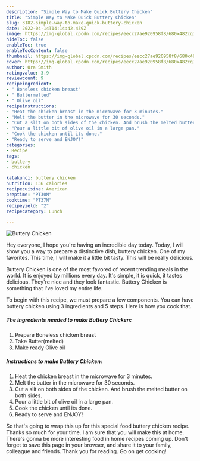 ```yaml
---
description: "Simple Way to Make Quick Buttery Chicken"
title: "Simple Way to Make Quick Buttery Chicken"
slug: 3182-simple-way-to-make-quick-buttery-chicken
date: 2022-04-14T14:14:42.439Z
image: https://img-global.cpcdn.com/recipes/eecc27ae920958f8/680x482cq70/buttery-chicken-recipe-main-photo.jpg
hideToc: false
enableToc: true
enableTocContent: false
thumbnail: https://img-global.cpcdn.com/recipes/eecc27ae920958f8/680x482cq70/buttery-chicken-recipe-main-photo.jpg
cover: https://img-global.cpcdn.com/recipes/eecc27ae920958f8/680x482cq70/buttery-chicken-recipe-main-photo.jpg
author: Ora Smith
ratingvalue: 3.9
reviewcount: 9
recipeingredient:
- " Boneless chicken breast"
- " Buttermelted"
- " Olive oil"
recipeinstructions:
- "Heat the chicken breast in the microwave for 3 minutes."
- "Melt the butter in the microwave for 30 seconds."
- "Cut a slit on both sides of the chicken. And brush the melted butter on both sides."
- "Pour a little bit of olive oil in a large pan."
- "Cook the chicken until its done."
- "Ready to serve and ENJOY!"
categories:
- Recipe
tags:
- buttery
- chicken

katakunci: buttery chicken 
nutrition: 136 calories
recipecuisine: American
preptime: "PT30M"
cooktime: "PT37M"
recipeyield: "2"
recipecategory: Lunch

---
```



![Buttery Chicken](https://img-global.cpcdn.com/recipes/eecc27ae920958f8/680x482cq70/buttery-chicken-recipe-main-photo.jpg)

Hey everyone, I hope you're having an incredible day today. Today, I will show you a way to prepare a distinctive dish, buttery chicken. One of my favorites. This time, I will make it a little bit tasty. This will be really delicious.

Buttery Chicken is one of the most favored of recent trending meals in the world. It is enjoyed by millions every day. It's simple, it is quick, it tastes delicious. They're nice and they look fantastic. Buttery Chicken is something that I've loved my entire life.




To begin with this recipe, we must prepare a few components. You can have buttery chicken using 3 ingredients and 5 steps. Here is how you cook that.

<!--inarticleads1-->

##### The ingredients needed to make Buttery Chicken:

1. Prepare  Boneless chicken breast
1. Take  Butter(melted)
1. Make ready  Olive oil




<!--inarticleads2-->

##### Instructions to make Buttery Chicken:

1. Heat the chicken breast in the microwave for 3 minutes.
1. Melt the butter in the microwave for 30 seconds.
1. Cut a slit on both sides of the chicken. And brush the melted butter on both sides.
1. Pour a little bit of olive oil in a large pan.
1. Cook the chicken until its done.
1. Ready to serve and ENJOY!



So that's going to wrap this up for this special food buttery chicken recipe. Thanks so much for your time. I am sure that you will make this at home. There's gonna be more interesting food in home recipes coming up. Don't forget to save this page in your browser, and share it to your family, colleague and friends. Thank you for reading. Go on get cooking!

